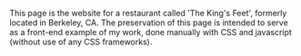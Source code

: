 This page is the website for a restaurant called 'The King's Feet', formerly located in Berkeley, CA. The preservation of this page is intended to serve as a front-end example of my work, done manually with CSS and javascript (without use of any CSS frameworks).